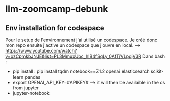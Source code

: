 # llm-zoomcamp-debunk

## Env installation for codespace
Pour le setup de l'environnement j'ai utilisé un codespace. 
Je créé donc mon repo ensuite j'active un codespace que j'ouvre en local. --> https://www.youtube.com/watch?v=ozCpmkbJNJE&list=PL3MmuxUbc_hIB4fSqLy_0AfTjVLpgjV3R
Dans bash : 
- pip install : pip install tqdm notebook==7.1.2 openai elasticsearch scikit-learn pandas
- export OPENAI_API_KEY=#APIKEY#  --> it will then be availaible in the os from jupyter
- jupyter-notebook
